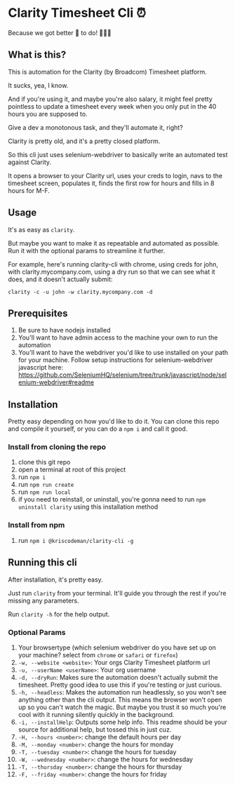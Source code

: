 # Clarity Timesheet Cli ⏰

Because we got better 💩 to do! 🏃🏻💨

## What is this?

This is automation for the Clarity (by Broadcom) Timesheet platform.

It sucks, yea, I know.

And if you're using it, and maybe you're also salary, it might feel pretty pointless to update a timesheet every week when you only put in the 40 hours you are supposed to.

Give a dev a monotonous task, and they'll automate it, right?

Clarity is pretty old, and it's a pretty closed platform.

So this cli just uses selenium-webdriver to basically write an automated test against Clarity.

It opens a browser to your Clarity url, uses your creds to login, navs to the timesheet screen, populates it, finds the first row for hours and fills in 8 hours for M-F.

## Usage

It's as easy as `clarity`.

But maybe you want to make it as repeatable and automated as possible. Run it with the optional params to streamline it further.

For example, here's running clarity-cli with chrome, using creds for john, with clarity.mycompany.com, using a dry run so that we can see what it does, and it doesn't actually submit:

`clarity -c -u john -w clarity.mycompany.com -d`

## Prerequisites

1. Be sure to have nodejs installed
1. You'll want to have admin access to the machine your own to run the automation
1. You'll want to have the webdriver you'd like to use installed on your path for your machine. Follow setup instructions for selenium-webdriver javascript here: <https://github.com/SeleniumHQ/selenium/tree/trunk/javascript/node/selenium-webdriver#readme>

## Installation

Pretty easy depending on how you'd like to do it. You can clone this repo and compile it yourself, or you can do a `npm i` and call it good.

### Install from cloning the repo

1. clone this git repo
1. open a terminal at root of this project
1. run `npm i`
1. run `npm run create`
1. run `npm run local`
1. if you need to reinstall, or uninstall, you're gonna need to run `npm uninstall clarity` using this installation method

### Install from npm

1. run `npm i @kriscodeman/clarity-cli -g`

## Running this cli

After installation, it's pretty easy.

Just run `clarity` from your terminal. It'll guide you through the rest if you're missing any parameters.

Run `clarity -h` for the help output.

### Optional Params

1. Your browsertype (which selenium webdriver do you have set up on your machine? select from `chrome` or `safari` or `firefox`)
1. `-w, --website <website>`: Your orgs Clarity Timesheet platform url
1. `-u, --userName <userName>`: Your org username
1. `-d, --dryRun`: Makes sure the automation doesn't actually submit the timesheet. Pretty good idea to use this if you're testing or just curious.
1. `-h, --headless`: Makes the automation run headlessly, so you won't see anything other than the cli output. This means the browser won't open up so you can't watch the magic. But maybe you trust it so much you're cool with it running silently quickly in the background.
1. `-i, --installHelp`: Outputs some help info. This readme should be your source for additional help, but tossed this in just cuz.
1. `-H, --hours <number>`: change the default hours per day
1. `-M, --monday <number>`: change the hours for monday
1. `-T, --tuesday <number>`: change the hours for tuesday
1. `-W, --wednesday <number>`: change the hours for wednesday
1. `-T, --thursday <number>`: change the hours for thursday
1. `-F, --friday <number>`: change the hours for friday
